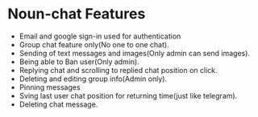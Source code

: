 # Noun-chat Features

* Email and google sign-in used for authentication
* Group chat feature only(No one to one chat).
* Sending of text messages and images(Only admin can send images).
* Being able to Ban user(Only admin).
* Replying chat and scrolling to replied chat position on click.
* Deleting and editing group info(Admin only).
* Pinning messages
* Sving last user chat position for returning time(just like telegram).
* Deleting chat message.
